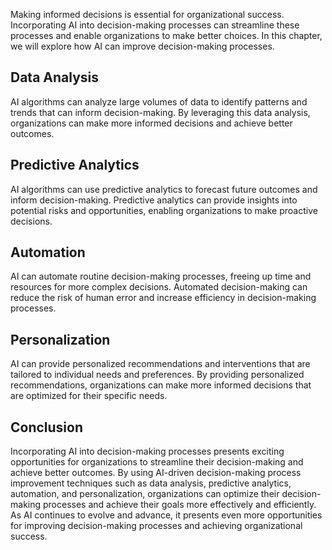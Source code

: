 
Making informed decisions is essential for organizational success. Incorporating AI into decision-making processes can streamline these processes and enable organizations to make better choices. In this chapter, we will explore how AI can improve decision-making processes.

Data Analysis
-------------

AI algorithms can analyze large volumes of data to identify patterns and trends that can inform decision-making. By leveraging this data analysis, organizations can make more informed decisions and achieve better outcomes.

Predictive Analytics
--------------------

AI algorithms can use predictive analytics to forecast future outcomes and inform decision-making. Predictive analytics can provide insights into potential risks and opportunities, enabling organizations to make proactive decisions.

Automation
----------

AI can automate routine decision-making processes, freeing up time and resources for more complex decisions. Automated decision-making can reduce the risk of human error and increase efficiency in decision-making processes.

Personalization
---------------

AI can provide personalized recommendations and interventions that are tailored to individual needs and preferences. By providing personalized recommendations, organizations can make more informed decisions that are optimized for their specific needs.

Conclusion
----------

Incorporating AI into decision-making processes presents exciting opportunities for organizations to streamline their decision-making and achieve better outcomes. By using AI-driven decision-making process improvement techniques such as data analysis, predictive analytics, automation, and personalization, organizations can optimize their decision-making processes and achieve their goals more effectively and efficiently. As AI continues to evolve and advance, it presents even more opportunities for improving decision-making processes and achieving organizational success.
